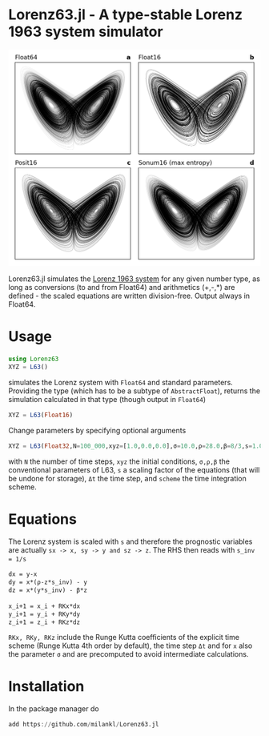 # Lorenz63.jl - A type-stable Lorenz 1963 system simulator

![attractor](figs/lorenz_attrac.png?raw=true "L63 attractor")

Lorenz63.jl simulates the [Lorenz 1963 system](https://en.wikipedia.org/wiki/Lorenz_system) for any given number type, as long as conversions (to and from Float64) and arithmetics (+,-,*) are defined - the scaled equations are written division-free. Output always in Float64.

# Usage

```julia
using Lorenz63
XYZ = L63()
```
simulates the Lorenz system with `Float64` and standard parameters. Providing the type (which has to be a subtype of `AbstractFloat`), returns the simulation calculated in that type (though output in `Float64`)

```julia
XYZ = L63(Float16)
```

Change parameters by specifying optional arguments

```julia
XYZ = L63(Float32,N=100_000,xyz=[1.0,0.0,0.0],σ=10.0,ρ=28.0,β=8/3,s=1.0,Δt=0.005,scheme="RK4")
```
with `N` the number of time steps, `xyz` the initial conditions, `σ,ρ,β` the conventional parameters of L63, `s` a scaling factor of the equations (that will be undone for storage), `Δt` the time step, and `scheme` the time integration scheme.

# Equations

The Lorenz system is scaled with `s` and therefore the prognostic variables are actually  `sx -> x, sy -> y and sz -> z`. The RHS then reads with `s_inv = 1/s`

```
dx = y-x
dy = x*(ρ-z*s_inv) - y
dz = x*(y*s_inv) - β*z

x_i+1 = x_i + RKx*dx
y_i+1 = y_i + RKy*dy
z_i+1 = z_i + RKz*dz
```
`RKx, RKy, RKz` include the Runge Kutta coefficients of the explicit time scheme (Runge Kutta 4th order by default), the time step `Δt` and for `x` also the parameter `σ` and are precomputed to avoid intermediate calculations.


# Installation

In the package manager do

```julia
add https://github.com/milankl/Lorenz63.jl
```
